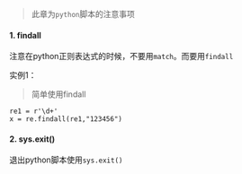 > 此章为`python`脚本的注意事项

#### 1.	findall

注意在python正则表达式的时候，不要用`match`。而要用`findall`



实例1：

> 简单使用findall

```
re1 = r'\d+'
x = re.findall(re1,"123456")
```



#### 2.	sys.exit()



退出python脚本使用`sys.exit()`